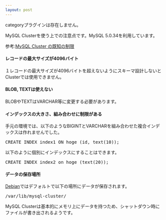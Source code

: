 ```yaml
---
layout: post
---
```

<p><span class="error">categoryプラグインは存在しません。</span></p>
<p>MySQL Clusterを使う上での注意点です。MySQL 5.0.34を利用しています。</p>
<p>参考:<a href="http://dev.mysql.com/doc/refman/5.1/ja/mysql-cluster-limitations.html">MySQL Cluster の既知の制限</a></p>
<h4>レコードの最大サイズが4096バイト</h4>
<p>１レコードの最大サイズが4096バイトを超えないようにスキーマ設計しないとClusterでは使用できません。</p>
<h4>BLOB, TEXTは使えない</h4>
<p>BLOBやTEXTはVARCHAR等に変更する必要があります。</p>
<h4>インデックスの大きさ、組み合わせに制限がある</h4>
<p>手元の環境では、以下のようなBIGINTとVARCHARを組み合わせた複合インデックスは作れませんでした。</p>
<pre>CREATE INDEX index1 ON hoge (id, text(10));
</pre>
<p>以下のように個別にインデックスにすることはできます。</p>
<pre>CREATE INDEX index2 on hoge (text(20));
</pre>
<h4>データの保存場所</h4>
<p><a href="http://www.debian.org/">Debian</a>ではデフォルトで以下の場所にデータが保存されます。</p>
<pre>/var/lib/mysql-cluster/
</pre>
<p>MySQL Clusterは基本的にメモリ上にデータを持つため、シャットダウン時にファイルが書き出されるようです。</p>
